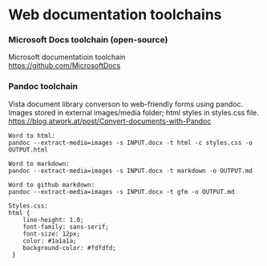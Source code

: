 # Web documentation toolchains


### Microsoft Docs toolchain (open-source)  
Microsoft documentatioin toolchain  
https://github.com/MicrosoftDocs

### Pandoc toolchain
Vista document library converson to web-friendly forms using pandoc.  
Images stored in external images/media folder; html styles in styles.css file.  
https://blog.atwork.at/post/Convert-documents-with-Pandoc


```text
Word to html:
pandoc --extract-media=images -s INPUT.docx -t html -c styles.css -o OUTPUT.html

Word to markdown:
pandoc --extract-media=images -s INPUT.docx -t markdown -o OUTPUT.md

Word to github markdown:
pandoc --extract-media=images -s INPUT.docx -t gfm -o OUTPUT.md

Styles.css:
html {
    line-height: 1.0;
    font-family: sans-serif;
    font-size: 12px;
    color: #1a1a1a;
    background-color: #fdfdfd;
 }
```

